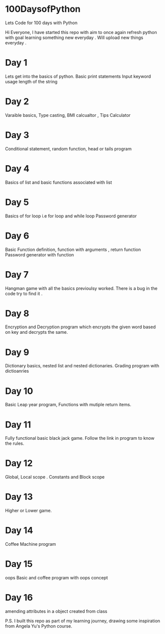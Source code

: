 # 100DaysofPython
Lets Code for 100 days with Python

Hi Everyone, I have started this repo with aim to once again refresh python with goal learning something new everyday . 
Will upload new things everyday .

# Day 1
Lets get into the basics of python.
Basic print statements
Input keyword usage
length of the string


# Day 2

Varaible basics, Type casting, BMI calcualtor , Tips Calculator


# Day 3

 Conditional statement, random function, head or tails program


# Day 4 

 Basics of list and basic functions associated with list

# Day 5
 Basics of for loop i.e for loop and while loop
 Password generator

# Day 6
  Basic Function definition, function with arguments , return function
  Password generator with function

# Day 7
  Hangman game with all the basics previoulsy worked. There is a bug in the code try to find it .

# Day 8 
  Encryption and Decryption program which encrypts the given word based on key and decrypts the same.

# Day 9
  Dictionary basics, nested list and nested dictionaries. Grading program with dictioanries

# Day 10
  Basic Leap year program, Functions with mutiple return items.

# Day 11
  Fully functional basic black jack game. Follow the link in program to know the rules.  

# Day 12
  Global, Local scope . Constants and Block scope 

# Day 13
  Higher or Lower game.

# Day 14
  Coffee Machine program 

# Day 15
  oops Basic and coffee program with oops concept

# Day 16
  amending attributes in a object created from class

P.S. I built this repo as part of my learning journey, drawing some inspiration from Angela Yu's Python course.